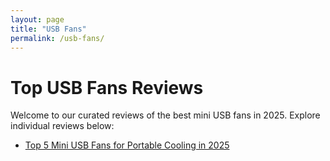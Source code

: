```yaml
---
layout: page
title: "USB Fans"
permalink: /usb-fans/
---
```


# Top USB Fans Reviews

Welcome to our curated reviews of the best mini USB fans in 2025. Explore individual reviews below:

- [Top 5 Mini USB Fans for Portable Cooling in 2025](/gadgetpulse/top-5-mini-usb-fans-2025/)
